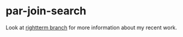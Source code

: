 # par-join-search

Look at [rightterm branch](https://github.com/stroudgr/par-join-search/tree/rightterm) for more information about my recent work.
